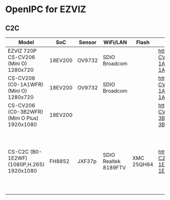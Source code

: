 # OpenIPC for EZVIZ



## C2C
| Model | SoC | Sensor | WiFi/LAN | Flash | Firmware | Additional |
| --- | --- | --- | --- | --- | --- | --- | 
| EZVIZ 720P CS-CV206 (Mini O) 1280x720 | 18EV200 | OV9732 | SDIO Broadcom |  |  http://usdownload.ezvizlife.com/device/CS-CV206-C0-1A1WFR/2.0/CS-CV206-C0-1A1WFR.dav From GH [CS-CV206-C0-1A1WFR.zip](https://github.com/FlyRouter/device-ezviz/files/11226434/CS-CV206-C0-1A1WFR.zip)  | ![EZVIZ720P](https://user-images.githubusercontent.com/1933140/231879932-02bcdb45-6ba5-4de1-b10c-3b10cb60ff4d.jpg) |
| CS-CV206 (C0-1A1WFR) (Mini O) 1280x720 | 18EV200 | OV9732 | SDIO Broadcom |  | http://usdownload.ezvizlife.com/device/CS-CV206-C0-1A1WFR/2.0/CS-CV206-C0-1A1WFR.dav From GH [CS-CV206-C0-1A1WFR.zip](https://github.com/FlyRouter/device-ezviz/files/11226434/CS-CV206-C0-1A1WFR.zip) | ![C0-1A1WFR](https://user-images.githubusercontent.com/1933140/231878722-e57344a8-912d-4779-aadd-545332c6b0d6.jpg) |
| CS-CV206 (C0-3B2WFR) (Mini O Plus) 1920x1080 | 18EV200 |  |  |  | http://usdownload.ezvizlife.com/device/CS-CV206-C0-3B2WFR/2.0/CS-CV206-C0-3B2WFR.dav  From GH [CS-CV206-C0-3B2WFR.zip](https://github.com/FlyRouter/device-ezviz/files/11226315/CS-CV206-C0-3B2WFR.zip) | ![C0-3B2WFR](https://user-images.githubusercontent.com/1933140/231879367-918625e2-bf22-4bb0-b554-d2b437ae2ceb.jpg) |
| CS-C2C (B0-1E2WF) (1080P,H.265) 1920x1080 | FH8852 | JXF37p | SDIO Realtek 8189FTV | XMC 25QH64 | http://usdownload.ezvizlife.com/device/CS-C2C-B0-1E2WF/2.0/CS-C2C-B0-1E2WF.dav From GH [CS-C2C-B0-1E2WF.zip](https://github.com/FlyRouter/device-ezviz/files/11226454/CS-C2C-B0-1E2WF.zip) | SoC marked as HK-2018-11 ![B0-1E2WF](https://user-images.githubusercontent.com/1933140/231880531-702d4670-368b-47da-b06f-869d36620480.jpg) ![B0-1E2WF-A](https://user-images.githubusercontent.com/1933140/231883894-38490cbd-d140-4e97-8935-6066c195b8c0.jpg) ![B0-1E2WF-B](https://user-images.githubusercontent.com/1933140/231883914-a804db58-af17-48dc-a876-dc5aa26b8dd1.jpg) |






